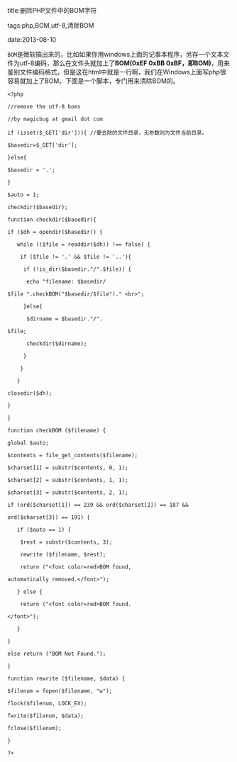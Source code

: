 title:删除PHP文件中的BOM字符

tags:php,BOM,utf-8,清除BOM

date:2013-08-10

`BOM`是微软搞出来的，比如如果你用windows上面的记事本程序，另存一个文本文件为utf-8编码，那么在文件头就加上了**BOM(0xEF 0xBB 0xBF，即BOM)**，用来鉴别文件编码格式，但是这在html中就是一行啊，我们在Windows上面写php很容易就加上了BOM。下面是一个脚本，专门用来清除BOM的。

    <?php
    //remove the utf-8 boms
    //by magicbug at gmail dot com
    if (isset($_GET['dir'])){ //要去除的文件目录，无参数则为文件当前目录。
    $basedir=$_GET['dir'];
    }else{
    $basedir = '.';
    }
    $auto = 1;
    checkdir($basedir);
    function checkdir($basedir){
    if ($dh = opendir($basedir)) {
       while (($file = readdir($dh)) !== false) {
        if ($file != '.' && $file != '..'){
         if (!is_dir($basedir."/".$file)) {
          echo "filename: $basedir/
    $file ".checkBOM("$basedir/$file")." <br>";
         }else{
          $dirname = $basedir."/".
    $file;
          checkdir($dirname);
         }
        }
       }
    closedir($dh);
    }
    }
    function checkBOM ($filename) {
    global $auto;
    $contents = file_get_contents($filename);
    $charset[1] = substr($contents, 0, 1);
    $charset[2] = substr($contents, 1, 1);
    $charset[3] = substr($contents, 2, 1);
    if (ord($charset[1]) == 239 && ord($charset[2]) == 187 &&
    ord($charset[3]) == 191) {
       if ($auto == 1) {
        $rest = substr($contents, 3);
        rewrite ($filename, $rest);
        return ("<font color=red>BOM found,
    automatically removed.</font>");
       } else {
        return ("<font color=red>BOM found.
    </font>");
       }
    }
    else return ("BOM Not Found.");
    }
    function rewrite ($filename, $data) {
    $filenum = fopen($filename, "w");
    flock($filenum, LOCK_EX);
    fwrite($filenum, $data);
    fclose($filenum);
    }
    ?>